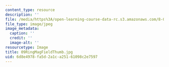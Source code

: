 ```yaml
---
content_type: resource
description: ''
file: /media/https%3A/open-learning-course-data-rc.s3.amazonaws.com/8-02t-electricity-and-magnetism-spring-2005/6d8e4978fa5d2a1ca25161098c2e7597_09RingMagFieldThumb.jpg
file_type: image/jpeg
image_metadata:
  caption: ''
  credit: ''
  image-alt: ''
resourcetype: Image
title: 09RingMagFieldThumb.jpg
uid: 6d8e4978-fa5d-2a1c-a251-61098c2e7597
---
```


